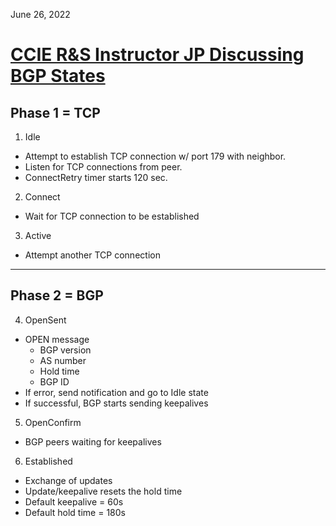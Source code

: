 June 26, 2022

# [CCIE R&S Instructor JP Discussing BGP States](https://www.youtube.com/watch?v=2JlD1ZaWbRo)

## Phase 1 = TCP
1. Idle
  - Attempt to establish TCP connection w/ port 179 with neighbor.
  - Listen for TCP connections from peer.
  - ConnectRetry timer starts 120 sec.
2. Connect
  - Wait for TCP connection to be established
3. Active
  - Attempt another TCP connection

--- 
## Phase 2 = BGP
4. OpenSent
  - OPEN message
    - BGP version
    - AS number
    - Hold time
    - BGP ID
  - If error, send notification and go to Idle state
  - If successful, BGP starts sending keepalives
5. OpenConfirm
  - BGP peers waiting for keepalives
6. Established
  - Exchange of updates
  - Update/keepalive resets the hold time
  - Default keepalive = 60s
  - Default hold time = 180s

